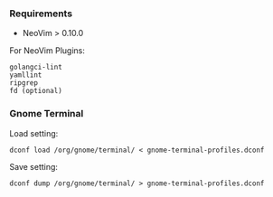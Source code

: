 ### Requirements
* NeoVim > 0.10.0

For NeoVim Plugins:
```
golangci-lint
yamllint
ripgrep
fd (optional)
```

### Gnome Terminal
Load setting:
```
dconf load /org/gnome/terminal/ < gnome-terminal-profiles.dconf
```
Save setting:
```
dconf dump /org/gnome/terminal/ > gnome-terminal-profiles.dconf
```
